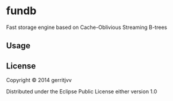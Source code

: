 # fundb

Fast storage engine based on Cache-Oblivious Streaming B-trees

## Usage


## License

Copyright © 2014 gerritjvv

Distributed under the Eclipse Public License either version 1.0


